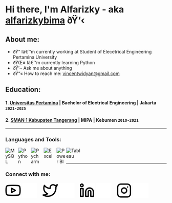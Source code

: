# Hi there, I'm Alfarizky - aka [alfarizkybima](https://www.youtube.com/channel/UCDTNvQjThDiqmbvbgWejTBw) ðŸ‘‹
## About me:
- ðŸ”­ Iâ€™m currently working at Student of Elecetrical Engineering Pertamina University
- ðŸŒ± Iâ€™m currently learning Python
- ðŸ’¬ Ask me about anything
- ðŸ“« How to reach me: vincentwidyan@gmail.com

## Education:

#### 1. [Universitas Pertamina](https://www.universitaspertamina.ac.id/) | Bachelor of Electrical Engineering | Jakarta `2021-2025`
 #### 2. [SMAN 1 Kabupaten Tangerang](https://sman1kabupatentangerang.sch.id/) | MIPA | Kebumen `2018-2021`

---

### Languages and Tools:

[<img align="left" alt="MySQL" width="30px" src="https://cdn.jsdelivr.net/gh/devicons/devicon/icons/mysql/mysql-original.svg" style="padding-right:10px;" />][webdev]
[<img align="left" alt="Python" width="30px" src="https://upload.wikimedia.org/wikipedia/commons/thumb/c/c3/Python-logo-notext.svg/110px-Python-logo-notext.svg.png?20100317150552" style="padding-right:10px;" />][webdev]
[<img align="left" alt="Pycharm" width="30px" src="https://upload.wikimedia.org/wikipedia/commons/thumb/1/1d/PyCharm_Icon.svg/220px-PyCharm_Icon.svg.png" style="padding-right:10px;" />][webdev]
[<img align="left" alt="Excel" width="30px" src="https://is2-ssl.mzstatic.com/image/thumb/Purple126/v4/a8/fd/5a/a8fd5a84-c6f1-355f-3b9f-6e86598efaa3/XCEL.png/1200x630bb.png" style="padding-right:10px;" />][webdev]
[<img align="left" alt="Power BI" width="30px" src="https://powerbi.microsoft.com/pictures/application-logos/svg/powerbi.svg" style="padding-right:0px;" />][webdev]
[<img align="left" alt="Tableau" width="50px" src="https://logos-world.net/wp-content/uploads/2021/10/Tableau-Symbol.png" style="padding-right:10px;" />][webdev]

<br />
<br />

---
### Connect with me:

[![website](./img/youtube-light.svg)](https://www.youtube.com/channel/UCDTNvQjThDiqmbvbgWejTBw)
[![website](./img/youtube-dark.svg)](https://www.youtube.com/channel/UCDTNvQjThDiqmbvbgWejTBw)
&nbsp;&nbsp;
[![website](./img/twitter-light.svg)](https://twitter.com/alfarizky_bim)
[![website](./img/twitter-dark.svg)](https://twitter.com/alfarizky_bim)
&nbsp;&nbsp;
[![website](./img/linkedin-light.svg)](https://www.linkedin.com/in/alfarizkybima/)
[![website](./img/linkedin-dark.svg)](https://www.linkedin.com/in/alfarizkybima/)
&nbsp;&nbsp;
[![website](./img/instagram-light.svg)](https://instagram.com/bima_abiyoga)
[![website](./img/instagram-dark.svg)](https://instagram.com/bima_abiyoga)



[webdev]: https://github.com/vincentwidyan/vincentwidyan

